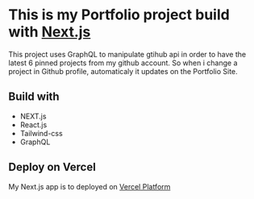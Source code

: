 # This is my Portfolio project build with [Next.js](https://nextjs.org/)

This project uses GraphQL to manipulate gtihub api in order to have the latest 6 pinned projects from my github account.
So when i change a project in Github profile, automaticaly it updates on the Portfolio Site.

## Build with
- NEXT.js
- React.js
- Tailwind-css
- GraphQL

<!-- ## Getting Started

Clone 

First, run the development server:

```
npm run dev
```
Open [http://localhost:3000](http://localhost:3000) with your browser to see the result.
 -->

## Deploy on Vercel

My Next.js app is to deployed on [Vercel Platform](https://pountzas-portfolio.vercel.app/)
